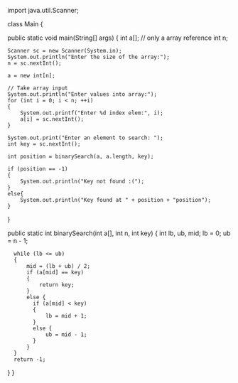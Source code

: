 import java.util.Scanner;

class Main {

  public static void main(String[] args) {
    int a[];   // only a array reference
    int n;

    Scanner sc = new Scanner(System.in);
    System.out.println("Enter the size of the array:");
    n = sc.nextInt();

    a = new int[n];
    
    // Take array input
    System.out.println("Enter values into array:");
    for (int i = 0; i < n; ++i) 
    {
        System.out.printf("Enter %d index elem:", i);
        a[i] = sc.nextInt();
    }

    System.out.print("Enter an element to search: ");
    int key = sc.nextInt();

    int position = binarySearch(a, a.length, key);

    if (position == -1) 
    {
        System.out.println("Key not found :(");
    }
    else{
        System.out.println("Key found at " + position + "position");
    }
  }

  public static int binarySearch(int a[], int n, int key)
  {
      int lb, ub, mid;
      lb = 0;
      ub = n - 1;
      
      while (lb <= ub)
      {
          mid = (lb + ub) / 2;
          if (a[mid] == key)
          {
              return key;
          }
          else {
            if (a[mid] < key)
            {
                lb = mid + 1;
            }
            else {
                ub = mid - 1;
            }
          }
      }
      return -1;
  }
}
